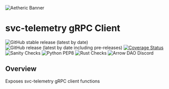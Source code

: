 ![Aetheric Banner](https://github.com/aetheric-oss/.github/blob/main/assets/readme-banner.png)

# svc-telemetry gRPC Client

![GitHub stable release (latest by date)](https://img.shields.io/github/v/release/aetheric-oss/svc-telemetry?sort=semver&color=green) ![GitHub release (latest by date including pre-releases)](https://img.shields.io/github/v/release/aetheric-oss/svc-telemetry?include_prereleases) [![Coverage Status](https://coveralls.io/repos/github/aetheric-oss/svc-telemetry/badge.svg?branch=develop)](https://coveralls.io/github/aetheric-oss/svc-telemetry)
![Sanity Checks](https://github.com/aetheric-oss/svc-telemetry/actions/workflows/sanity_checks.yml/badge.svg?branch=develop) ![Python PEP8](https://github.com/aetheric-oss/svc-telemetry/actions/workflows/python_ci.yml/badge.svg?branch=develop) ![Rust Checks](https://github.com/aetheric-oss/svc-telemetry/actions/workflows/rust_ci.yml/badge.svg?branch=develop) 
![Arrow DAO Discord](https://img.shields.io/discord/853833144037277726?style=plastic)

## Overview

Exposes svc-telemetry gRPC client functions
